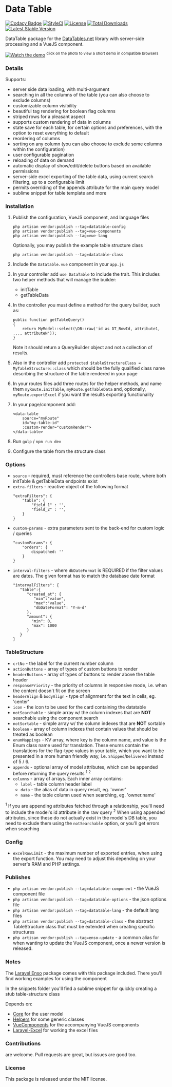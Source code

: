 <!--h-->
# Data Table
[![Codacy Badge](https://api.codacy.com/project/badge/Grade/ee67de45d1f14dbd98eb72c8cf972902)](https://www.codacy.com/app/laravel-enso/DataTable?utm_source=github.com&amp;utm_medium=referral&amp;utm_content=laravel-enso/DataTable&amp;utm_campaign=Badge_Grade)
[![StyleCI](https://styleci.io/repos/85495802/shield?branch=master)](https://styleci.io/repos/85495802)
[![License](https://poser.pugx.org/laravel-enso/datatable/license)](https://https://packagist.org/packages/laravel-enso/datatable)
[![Total Downloads](https://poser.pugx.org/laravel-enso/datatable/downloads)](https://packagist.org/packages/laravel-enso/datatable)
[![Latest Stable Version](https://poser.pugx.org/laravel-enso/datatable/version)](https://packagist.org/packages/laravel-enso/datatable)
<!--/h-->

DataTable package for the [DataTables.net](https://datatables.net/) library with server-side processing and a VueJS component.

[![Watch the demo](https://laravel-enso.github.io/datatable/screenshots/Selection_001_thumb.png)](https://laravel-enso.github.io/datatable/videos/demo_01.webm)
<sup>click on the photo to view a short demo in compatible browsers</sup>

### Details
Supports:
- server side data loading, with multi-argument
- searching in all the columns of the table (you can also choose to exclude columns)
- customizable column visibility
- beautiful tag rendering for boolean flag columns
- striped rows for a pleasant aspect
- supports custom rendering of data in columns
- state save for each table, for certain options and preferences, with the option to reset everything to default
- reordering of columns
- sorting on any column (you can also choose to exclude some columns within the configuration)
- user configurable pagination
- reloading of data on demand
- automatic display of show/edit/delete buttons based on available permissions
- server-side excel exporting of the table data, using current search filtering, up to a configurable limit
- permits overriding of the appends attribute for the main query model
- sublime snippet for table template
and more

### Installation

1. Publish the configuration, VueJS component, and language files    
    ```
    php artisan vendor:publish --tag=datatable-config
    php artisan vendor:publish --tag=vue-components
    php artisan vendor:publish --tag=vue-lang
    ```
    Optionally, you may publish the example table structure class
    ```
    php artisan vendor:publish --tag=datatable-class
    ```
    
2. Include the `Datatable.vue` component in your `app.js`

3. In your controller add `use DataTable` to include the trait. This includes two helper methods that will manage the builder:
	- initTable
	- getTableData
	
4. In the controller you must define a method for the query builder, such as:
    ```
    public function getTableQuery()
    {
        return MyModel::select(\DB::raw('id as DT_RowId, attribute1, ..., attributeN'));
    }
    ```

    Note it should return a QueryBuilder object and not a collection of results.

5. Also in the controller add `protected $tableStructureClass = MyTableStructure::class` which should be the fully qualified class name describing the structure of the table rendered in your page

6. In your routes files add three routes for the helper methods, and name them `myRoute.initTable`, `myRoute.getTableData` and, optionally, `myRoute.exportExcel` if you want the results exporting functionality

7. In your page/component add:
    ```
    <data-table
        source="myRoute"
        id="my-table-id"
        :custom-render="customRender">
    </data-table>
    ```
8. Run `gulp` / `npm run dev`

9. Configure the table from the structure class

### Options

- `source` - required, must reference the controllers base route, where both initTable & getTableData endpoints exist
- `extra-filters` - reactive object of the following format
    ```
    "extraFilters": {
        "table": {
            "field_1" : '',
            "field_2" : '',
        }
    }
    ```
- `custom-params` - extra parameters sent to the back-end for custom logic / queries
    ```
    "customParams": {
        "orders": {
            dispatched: ''
        }
    }
    ```
- `interval-filters` - where `dbDateFormat` is REQUIRED if the filter values are dates. The given format has to match the database date format
    ```
    "intervalFilters": {
       "table":{
          "created_at": {
             "min":"value",
             "max":"value",
             "dbDateFormat": "Y-m-d"
          },
          "amount": {
            "min": 0,
            "max": 1000
          }
       }
    }
    ```

### TableStructure
  - `crtNo` - the label for the current number column
  - `actionButtons` - array of types of custom buttons to render
  - `headerButtons` - array of types of buttons to render above the table header
  - `responsePriority` - the priority of columns in responsive mode, i.e. when the content doesn't fit on the screen 
  - `headerAlign` & `bodyAlign` - type of alignment for the text in cells, eg. 'center'
  - `icon` - the icon to be used for the card containing the datatable
  - `notSearchable` - simple array w/ the column indexes that are **NOT** searchable using the component search
  - `notSortable` - simple array w/ the column indexes that are **NOT** sortable
  - `boolean` - array of column indexes that contain values that should be treated as boolean
  - `enumMappings` - KV array, where key is the column name, and value is the Enum class name used for translation. These enums contain the translations for the flag-type values in your table, which you want to be presented in a more human friendly way, i.e. `Shipped`/`Delivered` instead of 5 / 6.
  - `appends` - optional array of model attributes, which can be appended before returning the query results <sup>1</sup> <sup>2</sup>
  - `columns` - array of arrays. Each inner array contains:
     - `label` - table column header label
     - `data` - the alias of data in query result, eg. 'owner'
     - `name` - the table column used when searching, eg. 'owner.name'

<sup>1</sup> If you are appending attributes fetched through a relationship, you'll need to include the model's id attribute in the raw query
<sup>2</sup> When using appended attributes, since these do not actually exist in the model's DB table, you need to exclude them using the `notSearchable` option, or you'll get errors when searching

### Config

  - `excelRowLimit` - the maximum number of exported entries, when using the export function. You may need to adjust this depending on your server's RAM and PHP settings.

### Publishes

- `php artisan vendor:publish --tag=datatable-component` - the VueJS component file
- `php artisan vendor:publish --tag=datatable-options` - the json options file
- `php artisan vendor:publish --tag=datatable-lang` - the default lang files
- `php artisan vendor:publish --tag=datatable-class` - the abstract TableStructure class that must be extended when creating specific structures
- `php artisan vendor:publish --tag=enso-update` - a common alias for when wanting to update the VueJS component,
once a newer version is released.

### Notes

The [Laravel Enso](https://github.com/laravel-enso/Enso) package comes with this package included. There you'll find working examples for using the component

In the snippets folder you'll find a sublime snippet for quickly creating a stub table-structure class

Depends on:
 - [Core](https://github.com/laravel-enso/Core) for the user model 
 - [Helpers](https://github.com/laravel-enso/Helpers) for some generic classes
 - [VueComponents](https://github.com/laravel-enso/VueComponents) for the accompanying VueJS components 
 - [Laravel-Excel](https://github.com/Maatwebsite/Laravel-Excel) for working the excel files


<!--h-->
### Contributions

are welcome. Pull requests are great, but issues are good too.

### License

This package is released under the MIT license.
<!--/h-->